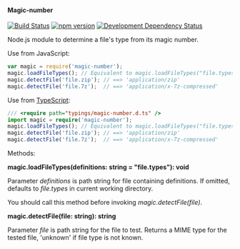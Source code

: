 #### Magic-number
[![Build Status](https://travis-ci.org/stpettersens/node-magic-number.svg?branch=master)](https://travis-ci.org/stpettersens/node-magic-number) [![npm version](https://badge.fury.io/js/magic-number.svg)](http://npmjs.org/package/magic-number) [![Development Dependency Status](https://david-dm.org/stpettersens/node-magic-number/dev-status.png?theme=shields.io)](https://david-dm.org/stpettersens/node-magic-number#info=devDependencies) 

Node.js module to determine a file's type from its magic number.

Use from JavaScript:

```js
var magic = require('magic-number');
magic.loadFileTypes(); // Equivalent to magic.loadFileTypes("file.types")
magic.detectFile('file.zip'); // ==> 'application/zip'
magic.detectFile('file.7z');  // ==> 'application/x-7z-compressed'
```

Use from [TypeScript](http://www.typescriptlang.org):

```ts
/// <require path="typings/magic-number.d.ts" />
import magic = require('magic-number');
magic.loadFileTypes(); // Equivalent to magic.loadFileTypes("file.types")
magic.detectFile('file.zip'); // ==> 'application/zip'
magic.detectFile('file.7z');  // ==> 'application/x-7z-compressed'
```

Methods:

**magic.loadFileTypes(definitions: string = "file.types"): void**

Parameter *definitions* is path string for file containing definitions.
If omitted, defaults to *file.types* in current working directory.

You should call this method before invoking *magic.detectFile(file)*.

**magic.detectFile(file: string): string**

Parameter *file* is path string for the file to test.
Returns a MIME type for the tested file, 'unknown' if file type is not known.
